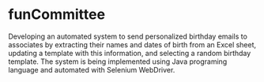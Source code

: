 # funCommittee
Developing an automated system to send personalized birthday emails to associates by extracting their names and dates of birth from an Excel sheet, updating a template with this information, and selecting a random birthday template. The system is being implemented using Java programing language and automated with Selenium WebDriver.
